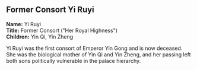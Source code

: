 ## Former Consort Yi Ruyi  
**Name:** Yi Ruyi  
**Title:** Former Consort ("Her Royal Highness")  
**Children:** Yin Qi, Yin Zheng

Yi Ruyi was the first consort of Emperor Yin Gong and is now deceased. She was the biological mother of Yin Qi and Yin Zheng, and her passing left both sons politically vulnerable in the palace hierarchy.

